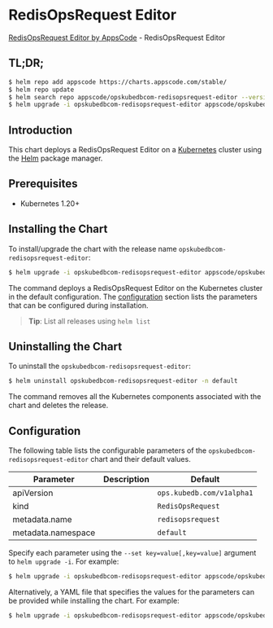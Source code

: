 # RedisOpsRequest Editor

[RedisOpsRequest Editor by AppsCode](https://appscode.com) - RedisOpsRequest Editor

## TL;DR;

```bash
$ helm repo add appscode https://charts.appscode.com/stable/
$ helm repo update
$ helm search repo appscode/opskubedbcom-redisopsrequest-editor --version=v0.20.0
$ helm upgrade -i opskubedbcom-redisopsrequest-editor appscode/opskubedbcom-redisopsrequest-editor -n default --create-namespace --version=v0.20.0
```

## Introduction

This chart deploys a RedisOpsRequest Editor on a [Kubernetes](http://kubernetes.io) cluster using the [Helm](https://helm.sh) package manager.

## Prerequisites

- Kubernetes 1.20+

## Installing the Chart

To install/upgrade the chart with the release name `opskubedbcom-redisopsrequest-editor`:

```bash
$ helm upgrade -i opskubedbcom-redisopsrequest-editor appscode/opskubedbcom-redisopsrequest-editor -n default --create-namespace --version=v0.20.0
```

The command deploys a RedisOpsRequest Editor on the Kubernetes cluster in the default configuration. The [configuration](#configuration) section lists the parameters that can be configured during installation.

> **Tip**: List all releases using `helm list`

## Uninstalling the Chart

To uninstall the `opskubedbcom-redisopsrequest-editor`:

```bash
$ helm uninstall opskubedbcom-redisopsrequest-editor -n default
```

The command removes all the Kubernetes components associated with the chart and deletes the release.

## Configuration

The following table lists the configurable parameters of the `opskubedbcom-redisopsrequest-editor` chart and their default values.

|     Parameter      | Description |               Default                |
|--------------------|-------------|--------------------------------------|
| apiVersion         |             | <code>ops.kubedb.com/v1alpha1</code> |
| kind               |             | <code>RedisOpsRequest</code>         |
| metadata.name      |             | <code>redisopsrequest</code>         |
| metadata.namespace |             | <code>default</code>                 |


Specify each parameter using the `--set key=value[,key=value]` argument to `helm upgrade -i`. For example:

```bash
$ helm upgrade -i opskubedbcom-redisopsrequest-editor appscode/opskubedbcom-redisopsrequest-editor -n default --create-namespace --version=v0.20.0 --set apiVersion=ops.kubedb.com/v1alpha1
```

Alternatively, a YAML file that specifies the values for the parameters can be provided while
installing the chart. For example:

```bash
$ helm upgrade -i opskubedbcom-redisopsrequest-editor appscode/opskubedbcom-redisopsrequest-editor -n default --create-namespace --version=v0.20.0 --values values.yaml
```
